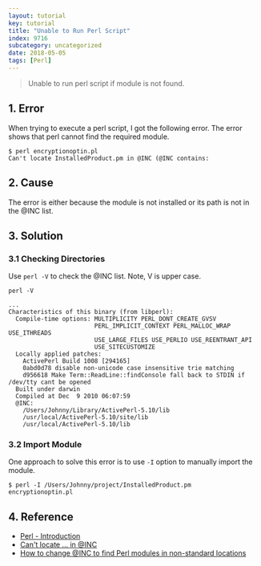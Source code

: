 ```yaml
---
layout: tutorial
key: tutorial
title: "Unable to Run Perl Script"
index: 9716
subcategory: uncategorized
date: 2018-05-05
tags: [Perl]
---
```


> Unable to run perl script if module is not found.

## 1. Error
When trying to execute a perl script, I got the following error. The error shows that perl cannot find the required module.
```raw
$ perl encryptionoptin.pl
Can't locate InstalledProduct.pm in @INC (@INC contains:
```

## 2. Cause
The error is either because the module is not installed or its path is not in the @INC list.

## 3. Solution
### 3.1 Checking Directories
Use `perl -V` to check the @INC list. Note, V is upper case.
```raw
perl -V

...
Characteristics of this binary (from libperl):
  Compile-time options: MULTIPLICITY PERL_DONT_CREATE_GVSV
                        PERL_IMPLICIT_CONTEXT PERL_MALLOC_WRAP USE_ITHREADS
                        USE_LARGE_FILES USE_PERLIO USE_REENTRANT_API
                        USE_SITECUSTOMIZE
  Locally applied patches:
    ActivePerl Build 1008 [294165]
    0abd0d78 disable non-unicode case insensitive trie matching
    d956618 Make Term::ReadLine::findConsole fall back to STDIN if /dev/tty cant be opened
  Built under darwin
  Compiled at Dec  9 2010 06:07:59
  @INC:
    /Users/Johnny/Library/ActivePerl-5.10/lib
    /usr/local/ActivePerl-5.10/site/lib
    /usr/local/ActivePerl-5.10/lib
```

### 3.2 Import Module
One approach to solve this error is to use `-I` option to manually import the module.
```raw
$ perl -I /Users/Johnny/project/InstalledProduct.pm  encryptionoptin.pl
```

## 4. Reference
* [Perl - Introduction](https://www.tutorialspoint.com/perl/perl_introduction.htm)
* [Can't locate ... in @INC](https://perlmaven.com/cant-locate-in-inc)
* [How to change @INC to find Perl modules in non-standard locations](https://perlmaven.com/how-to-change-inc-to-find-perl-modules-in-non-standard-locations)
